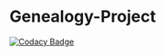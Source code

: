 # Genealogy-Project
[![Codacy Badge](https://api.codacy.com/project/badge/Grade/c344fa50090742ddabfc135116a134c1)](https://www.codacy.com/app/sylvain.mathiot/Genealogy-Project?utm_source=github.com&amp;utm_medium=referral&amp;utm_content=SylvainMathiot/Genealogy-Project&amp;utm_campaign=Badge_Grade)